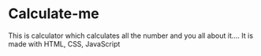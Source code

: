# Calculate-me
This is calculator which calculates all the number and you all about it.... It is made with HTML, CSS, JavaScript
